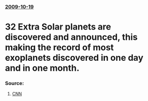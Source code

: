 ### [2009-10-19](/news/2009/10/19/index.md)

#  32 Extra Solar planets are discovered and announced, this making the record of most exoplanets discovered in one day and in one month.  




### Source:

1. [CNN](http://www.cnn.com/2009/TECH/science/10/19/space.new.planets/index.html)
